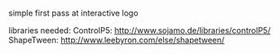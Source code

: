simple first pass at interactive logo

libraries needed:
ControlP5: http://www.sojamo.de/libraries/controlP5/
ShapeTween: http://www.leebyron.com/else/shapetween/